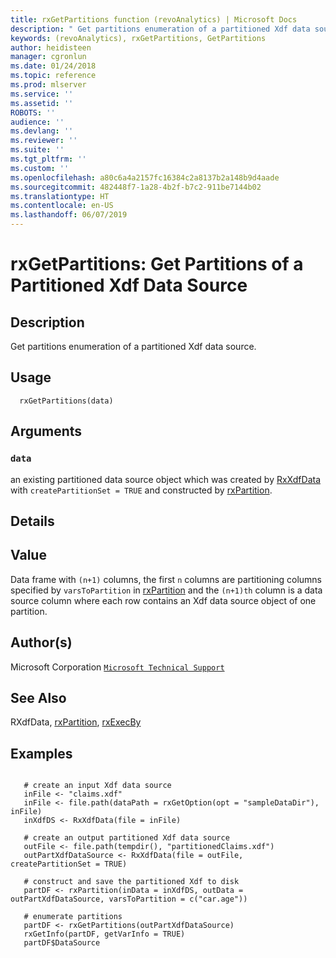 ```yaml
---
title: rxGetPartitions function (revoAnalytics) | Microsoft Docs
description: " Get partitions enumeration of a partitioned Xdf data source. "
keywords: (revoAnalytics), rxGetPartitions, GetPartitions
author: heidisteen
manager: cgronlun
ms.date: 01/24/2018
ms.topic: reference
ms.prod: mlserver
ms.service: ''
ms.assetid: ''
ROBOTS: ''
audience: ''
ms.devlang: ''
ms.reviewer: ''
ms.suite: ''
ms.tgt_pltfrm: ''
ms.custom: ''
ms.openlocfilehash: a80c6a4a2157fc16384c2a8137b2a148b9d4aade
ms.sourcegitcommit: 482448f7-1a28-4b2f-b7c2-911be7144b02
ms.translationtype: HT
ms.contentlocale: en-US
ms.lasthandoff: 06/07/2019
---
```

 # <a name="rxgetpartitions--get-partitions-of-a-partitioned-xdf-data-source"></a>rxGetPartitions:  Get Partitions of a Partitioned Xdf Data Source  

 ## <a name="description"></a>Description

Get partitions enumeration of a partitioned Xdf data source.


 ## <a name="usage"></a>Usage

```   
  rxGetPartitions(data)

```


 ## <a name="arguments"></a>Arguments



 ### `data`
 an existing partitioned data source object which was created by [RxXdfData](RxXdfData.md) with `createPartitionSet = TRUE` and constructed by [rxPartition](rxPartition.md). 



 ## <a name="details"></a>Details





 ## <a name="value"></a>Value

Data frame with `(n+1)` columns, the first `n` columns are partitioning columns specified by `varsToPartition` in [rxPartition](rxPartition.md) and the `(n+1)th` column is a data source column where each row contains an Xdf data source object of one partition.


 ## <a name="authors"></a>Author(s)
 Microsoft Corporation [`Microsoft Technical Support`](https://go.microsoft.com/fwlink/?LinkID=698556&clcid=0x409)



 ## <a name="see-also"></a>See Also

RXdfData, [rxPartition](rxPartition.md), [rxExecBy](rxExecBy.md)


 ## <a name="examples"></a>Examples

 ```

    # create an input Xdf data source
    inFile <- "claims.xdf"
    inFile <- file.path(dataPath = rxGetOption(opt = "sampleDataDir"), inFile)
    inXdfDS <- RxXdfData(file = inFile)

    # create an output partitioned Xdf data source
    outFile <- file.path(tempdir(), "partitionedClaims.xdf")
    outPartXdfDataSource <- RxXdfData(file = outFile, createPartitionSet = TRUE)

    # construct and save the partitioned Xdf to disk
    partDF <- rxPartition(inData = inXdfDS, outData = outPartXdfDataSource, varsToPartition = c("car.age"))

    # enumerate partitions
    partDF <- rxGetPartitions(outPartXdfDataSource)
    rxGetInfo(partDF, getVarInfo = TRUE)
    partDF$DataSource
```

